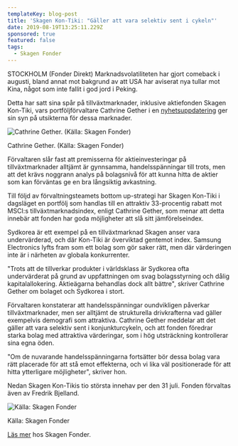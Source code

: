 ```yaml
---
templateKey: blog-post
title: 'Skagen Kon-Tiki: "Gäller att vara selektiv sent i cykeln"'
date: 2019-08-19T13:25:11.229Z
sponsored: true
featured: false
tags:
  - Skagen Fonder
---
```

STOCKHOLM (Fonder Direkt) Marknadsvolatiliteten har gjort comeback i augusti, bland annat mot bakgrund av att USA har aviserat nya tullar mot Kina, något som inte fallit i god jord i Peking.



Detta har satt sina spår på tillväxtmarknader, inklusive aktiefonden Skagen Kon-Tiki, vars portföljförvaltare Cathrine Gether i en [nyhetsuppdatering](https://www.skagenfonder.se/tema/tillvaxtmarknader/vad-hander-med-tillvaxten-i-tillvaxtmarknaderna/) ger sin syn på utsikterna för dessa marknader.

![Cathrine Gether. (Källa: Skagen Fonder)](/img/skagen19aug.png)

<span class="image-caption">Cathrine Gether. (Källa: Skagen Fonder)</span>

Förvaltaren slår fast att premisserna för aktieinvesteringar på tillväxtmarknader alltjämt är gynnsamma, handelsspänningar till trots, men att det krävs noggrann analys på bolagsnivå för att kunna hitta de aktier som kan förväntas ge en bra långsiktig avkastning.



Till följd av förvaltningsteamets bottom up-strategi har Skagen Kon-Tiki i dagsläget en portfölj som handlas till en attraktiv 33-procentig rabatt mot MSCI:s tillväxtmarknadsindex, enligt Cathrine Gether, som menar att detta innebär att fonden har goda möjligheter att slå sitt jämförelseindex.



Sydkorea är ett exempel på en tillväxtmarknad Skagen anser vara undervärderad, och där Kon-Tiki är överviktad gentemot index. Samsung Electronics lyfts fram som ett bolag som gör saker rätt, men där värderingen inte är i närheten av globala konkurrenter.



"Trots att de tillverkar produkter i världsklass är Sydkorea ofta undervärderat på grund av uppfattningen om svag bolagsstyrning och dålig kapitalallokering. Aktieägarna behandlas dock allt bättre", skriver Cathrine Gether om bolaget och Sydkorea i stort.



Förvaltaren konstaterar att handelsspänningar oundvikligen påverkar tillväxtmarknader, men ser alltjämt de strukturella drivkrafterna vad gäller exempelvis demografi som attraktiva. Cathrine Gether meddelar att det gäller att vara selektiv sent i konjunkturcykeln, och att fonden föredrar starka bolag med attraktiva värderingar, som i hög utsträckning kontrollerar sina egna öden.



"Om de nuvarande handelsspänningarna fortsätter bör dessa bolag vara rätt placerade för att stå emot effekterna, och vi lika väl positionerade för att hitta ytterligare möjligheter", skriver hon.



Nedan Skagen Kon-Tikis tio största innehav per den 31 juli. Fonden förvaltas även av Fredrik Bjelland.

![Källa: Skagen Fonder](/img/skagen19aug2.png)

<span class="image-caption">Källa: Skagen Fonder</span>

[Läs mer](https://www.skagenfonder.se/) hos Skagen Fonder.
